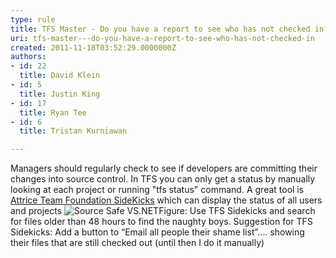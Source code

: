 ```yaml
---
type: rule
title: TFS Master - Do you have a report to see who has not checked in?
uri: tfs-master---do-you-have-a-report-to-see-who-has-not-checked-in
created: 2011-11-18T03:52:29.0000000Z
authors:
- id: 22
  title: David Klein
- id: 5
  title: Justin King
- id: 17
  title: Ryan Tee
- id: 6
  title: Tristan Kurniawan

---
```


 
​​Managers should regularly check to see if developers are committing their changes into source control. In TFS you can only get a status by manually looking at each project or running "tfs status" command. A great tool is [Attrice Team Foundation SideKicks](http&#58;//visualstudiogallery.msdn.microsoft.com/c255a1e4-04ba-4f68-8f4e-cd473d6b971f) which can display the status of all users and projects
 ![Source Safe VS.NET](/PublishingImages/SideKicksStatus.jpg)Figure: Use TFS Sidekicks and search for files older than 48 hours to find the naughty boys. Suggestion for TFS Sidekicks: Add a button to “Email all people their shame list”…. showing their files that are still checked out (until then I do it manually)
